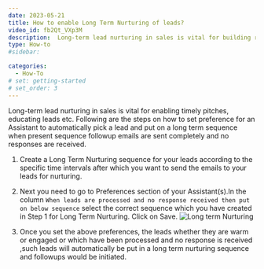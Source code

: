 ```yaml
---
date: 2023-05-21
title: How to enable Long Term Nurturing of leads? 
video_id: fb2Qt_VXp3M
description:  Long-term lead nurturing in sales is vital for building relationships, understanding needs, and establishing trust. It enables timely pitches, educates leads, addresses objections, and outperforms competitors. It boosts customer loyalty, repeat business, and referrals by fostering personalized engagement and consistent communication.
type: How-to
#sidebar:

categories:
  - How-To
# set: getting-started
# set_order: 3
---
```


Long-term lead nurturing in sales is vital for enabling timely pitches, educating leads etc.
Following are the steps on how to set preference for an Assistant to automatically pick a lead and put on a long term sequence when present sequence followup emails are sent completely and no responses are received.

1. Create a Long Term Nurturing sequence for your leads according to the specific time intervals after which you want to send the emails to your leads for nurturing.

2. Next you need to go to Preferences section of your Assistant(s).In the column `When leads are processed and no response received then put on below sequence` select the correct sequence which you have created in Step 1 for Long Term Nurturing. Click on Save. 
![Long term Nurturing](../../images/long-term-nurturing.PNG)

3. Once you set the above preferences, the leads whether they are warm or engaged or which have been processed and no response is received ,such leads will automatically be put in a long term nurturing sequence and followups would be initiated.





